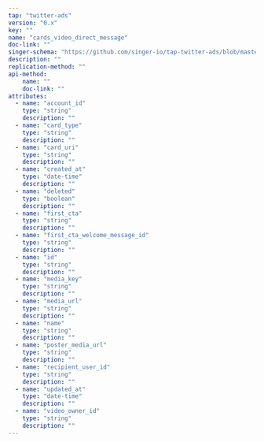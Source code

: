 ```yaml
---
tap: "twitter-ads"
version: "0.x"
key: ""
name: "cards_video_direct_message"
doc-link: ""
singer-schema: "https://github.com/singer-io/tap-twitter-ads/blob/master/tap_twitter_ads/schemas/cards_video_direct_message.json"
description: ""
replication-method: ""
api-method:
    name: ""
    doc-link: ""
attributes:
  - name: "account_id"
    type: "string"
    description: ""
  - name: "card_type"
    type: "string"
    description: ""
  - name: "card_uri"
    type: "string"
    description: ""
  - name: "created_at"
    type: "date-time"
    description: ""
  - name: "deleted"
    type: "boolean"
    description: ""
  - name: "first_cta"
    type: "string"
    description: ""
  - name: "first_cta_welcome_message_id"
    type: "string"
    description: ""
  - name: "id"
    type: "string"
    description: ""
  - name: "media_key"
    type: "string"
    description: ""
  - name: "media_url"
    type: "string"
    description: ""
  - name: "name"
    type: "string"
    description: ""
  - name: "poster_media_url"
    type: "string"
    description: ""
  - name: "recipient_user_id"
    type: "string"
    description: ""
  - name: "updated_at"
    type: "date-time"
    description: ""
  - name: "video_owner_id"
    type: "string"
    description: ""
---
```

